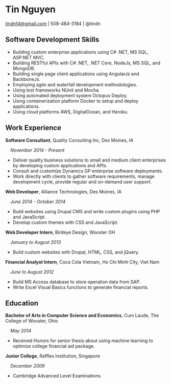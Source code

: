 # Tin Nguyen
tindn14@gmail.com | 508-484-3184 | @tindn 

## Software Development Skills 
* Building custom enterprise applications using C# .NET, MS SQL, ASP.NET MVC.
* Building RESTful APIs with C# .NET, .NET Core, NodeJs, MS SQL, and MongoDB.  
* Building single page client applications using AngularJs and BackboneJs.
* Employing agile and waterfall development methodologies.
* Using test frameworks NUnit and Mocha.
* Using automated deployment system Octopus Deploy.
* Using containerization platform Docker to setup and deploy applications.
* Using cloud platforms AWS, DigitalOcean, and Heroku.

## Work Experience 
**Software Consultant**, Quality Consulting Inc, Des Moines, IA

&nbsp;&nbsp;&nbsp;&nbsp;*November 2014 - Present*
* Deliver quality business solutions to small and medium client enterprises by developing 
custom applications and APIs.
* Consult and customize Dynamics GP enterprise software deployments.
* Work directly with clients to gather software requirements, manage development cycle, 
provide regular and on-demand user support. 

**Web Developer**, Alliance Technologies, Des Moines, IA

&nbsp;&nbsp;&nbsp;&nbsp;*June 2014 - October 2014*
* Build websites using Drupal CMS and write custom plugins using PHP and JavaScript.
* Develop custom themes with CSS and JavaScript.

**Web Developer Intern**, Birdeye Design, Wooster OH

&nbsp;&nbsp;&nbsp;&nbsp;*January to August 2013*
* Build custom websites with Drupal, HTML, CSS, and jQuery.

**Financial Analyst Intern**, Coca Cola Vietnam, Ho Chi Minh City, Viet Nam

&nbsp;&nbsp;&nbsp;&nbsp;*June to August 2012* 
* Build MS Access database to store operation data from SAP.
* Write Excel Visual Basics functions to generate financial reports.

## Education
**Bachelor of Arts in Computer Science and Economics**, Cum Laude, The College of Wooster, Ohio 

&nbsp;&nbsp;&nbsp;&nbsp;*May 2014*
* Received Honors for senior thesis about using machine learning to optimize college financial aid package.

**Junior College**, Raffles Institution, Singapore 

&nbsp;&nbsp;&nbsp;&nbsp;*December 2009*
* Cambridge Advanced Level Examinations

